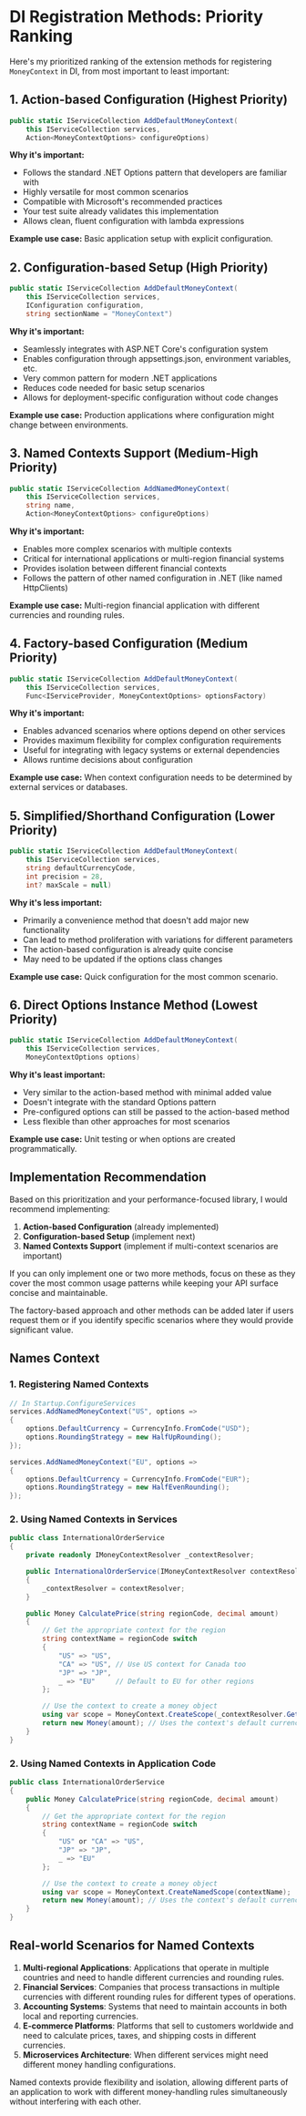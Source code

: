 # DI Registration Methods: Priority Ranking

Here's my prioritized ranking of the extension methods for registering `MoneyContext` in DI, from most important to least important:

## 1. Action-based Configuration (Highest Priority)
```csharp
public static IServiceCollection AddDefaultMoneyContext(
    this IServiceCollection services,
    Action<MoneyContextOptions> configureOptions)
```


**Why it's important:**
- Follows the standard .NET Options pattern that developers are familiar with
- Highly versatile for most common scenarios
- Compatible with Microsoft's recommended practices
- Your test suite already validates this implementation
- Allows clean, fluent configuration with lambda expressions

**Example use case:** Basic application setup with explicit configuration.

## 2. Configuration-based Setup (High Priority)
```csharp
public static IServiceCollection AddDefaultMoneyContext(
    this IServiceCollection services,
    IConfiguration configuration,
    string sectionName = "MoneyContext")
```


**Why it's important:**
- Seamlessly integrates with ASP.NET Core's configuration system
- Enables configuration through appsettings.json, environment variables, etc.
- Very common pattern for modern .NET applications
- Reduces code needed for basic setup scenarios
- Allows for deployment-specific configuration without code changes

**Example use case:** Production applications where configuration might change between environments.

## 3. Named Contexts Support (Medium-High Priority)
```csharp
public static IServiceCollection AddNamedMoneyContext(
    this IServiceCollection services,
    string name,
    Action<MoneyContextOptions> configureOptions)
```


**Why it's important:**
- Enables more complex scenarios with multiple contexts
- Critical for international applications or multi-region financial systems
- Provides isolation between different financial contexts
- Follows the pattern of other named configuration in .NET (like named HttpClients)

**Example use case:** Multi-region financial application with different currencies and rounding rules.

## 4. Factory-based Configuration (Medium Priority)
```csharp
public static IServiceCollection AddDefaultMoneyContext(
    this IServiceCollection services,
    Func<IServiceProvider, MoneyContextOptions> optionsFactory)
```


**Why it's important:**
- Enables advanced scenarios where options depend on other services
- Provides maximum flexibility for complex configuration requirements
- Useful for integrating with legacy systems or external dependencies
- Allows runtime decisions about configuration

**Example use case:** When context configuration needs to be determined by external services or databases.

## 5. Simplified/Shorthand Configuration (Lower Priority)
```csharp
public static IServiceCollection AddDefaultMoneyContext(
    this IServiceCollection services,
    string defaultCurrencyCode,
    int precision = 28,
    int? maxScale = null)
```


**Why it's less important:**
- Primarily a convenience method that doesn't add major new functionality
- Can lead to method proliferation with variations for different parameters
- The action-based configuration is already quite concise
- May need to be updated if the options class changes

**Example use case:** Quick configuration for the most common scenario.

## 6. Direct Options Instance Method (Lowest Priority)
```csharp
public static IServiceCollection AddDefaultMoneyContext(
    this IServiceCollection services,
    MoneyContextOptions options)
```


**Why it's least important:**
- Very similar to the action-based method with minimal added value
- Doesn't integrate with the standard Options pattern
- Pre-configured options can still be passed to the action-based method
- Less flexible than other approaches for most scenarios

**Example use case:** Unit testing or when options are created programmatically.

## Implementation Recommendation

Based on this prioritization and your performance-focused library, I would recommend implementing:

1. **Action-based Configuration** (already implemented)
2. **Configuration-based Setup** (implement next)
3. **Named Contexts Support** (implement if multi-context scenarios are important)

If you can only implement one or two more methods, focus on these as they cover the most common usage patterns while keeping your API surface concise and maintainable.

The factory-based approach and other methods can be added later if users request them or if you identify specific scenarios where they would provide significant value.

## Names Context

### 1. Registering Named Contexts
``` csharp
// In Startup.ConfigureServices
services.AddNamedMoneyContext("US", options =>
{
    options.DefaultCurrency = CurrencyInfo.FromCode("USD");
    options.RoundingStrategy = new HalfUpRounding();
});

services.AddNamedMoneyContext("EU", options =>
{
    options.DefaultCurrency = CurrencyInfo.FromCode("EUR");
    options.RoundingStrategy = new HalfEvenRounding();
});
```

### 2. Using Named Contexts in Services
``` csharp
public class InternationalOrderService
{
    private readonly IMoneyContextResolver _contextResolver;

    public InternationalOrderService(IMoneyContextResolver contextResolver)
    {
        _contextResolver = contextResolver;
    }

    public Money CalculatePrice(string regionCode, decimal amount)
    {
        // Get the appropriate context for the region
        string contextName = regionCode switch
        {
            "US" => "US",
            "CA" => "US", // Use US context for Canada too
            "JP" => "JP",
            _ => "EU"     // Default to EU for other regions
        };

        // Use the context to create a money object
        using var scope = MoneyContext.CreateScope(_contextResolver.GetContext(contextName));
        return new Money(amount); // Uses the context's default currency and rounding
    }
}
```
### 2. Using Named Contexts in Application Code
``` csharp
public class InternationalOrderService
{
    public Money CalculatePrice(string regionCode, decimal amount)
    {
        // Get the appropriate context for the region
        string contextName = regionCode switch
        {
            "US" or "CA" => "US",
            "JP" => "JP",
            _ => "EU"
        };

        // Use the context to create a money object
        using var scope = MoneyContext.CreateNamedScope(contextName);
        return new Money(amount); // Uses the context's default currency and rounding
    }
}
```

## Real-world Scenarios for Named Contexts
1. **Multi-regional Applications**: Applications that operate in multiple countries and need to handle different currencies and rounding rules.
2. **Financial Services**: Companies that process transactions in multiple currencies with different rounding rules for different types of operations.
3. **Accounting Systems**: Systems that need to maintain accounts in both local and reporting currencies.
4. **E-commerce Platforms**: Platforms that sell to customers worldwide and need to calculate prices, taxes, and shipping costs in different currencies.
5. **Microservices Architecture**: When different services might need different money handling configurations.

Named contexts provide flexibility and isolation, allowing different parts of an application to work with different money-handling rules simultaneously without interfering with each other.
